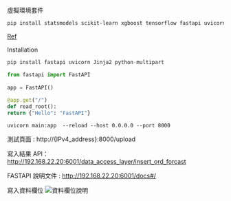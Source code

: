 虛擬環境套件
``` bash
pip install statsmodels scikit-learn xgboost tensorflow fastapi uvicorn Jinja2 python-multipart openpyxl scikit-optimize lightgbm catboost
```

[Ref](https://medium.com/seaniap/%E5%BF%AB%E9%80%9F%E4%B8%8A%E6%89%8B-%E7%B0%A1%E5%96%AE%E6%98%93%E6%87%82-python%E6%96%B0%E6%89%8B%E7%9A%84fastapi%E4%B9%8B%E6%97%85-ebd09dc0167b)

Installation
```python
pip install fastapi uvicorn Jinja2 python-multipart

from fastapi import FastAPI  
  
app = FastAPI()  
  
@app.get("/")  
def read_root():  
return {"Hello": "FastAPI"}
```

```
uvicorn main:app  --reload --host 0.0.0.0 --port 8000
```

測試頁面 : http://{IPv4_address}:8000/upload

寫入結果 API：http://192.168.22.20:6001/data_access_layer/insert_ord_forcast

FASTAPI 說明文件 : http://192.168.22.20:6001/docs#/

寫入資料欄位
![資料欄位說明](https://github.com/user-attachments/assets/4e37746c-a9ca-4227-b28c-ee9247819f8d)


